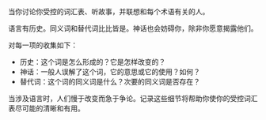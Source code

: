 当你讨论你受控的词汇表、听故事，并联想和每个术语有关的人。

语言有历史。同义词和替代词比比皆是。神话也会妨碍你，除非你愿意揭露他们。

对每一项的收集如下：

- 历史：这个词是怎么形成的？它是怎样改变的？
- 神话：一般人误解了这个词，它的意思或它的使用？如何？
- 替代词：这个词的同义词是什么？次要的同义词是否存在？

当涉及语言时，人们慢于改变而急于争论。记录这些细节将帮助你使你的受控词汇表尽可能的清晰和有用。